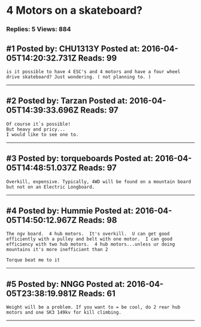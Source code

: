 # 4 Motors on a skateboard?

### Replies: 5 Views: 884

## \#1 Posted by: CHU1313Y Posted at: 2016-04-05T14:20:32.731Z Reads: 99

```
is it possible to have 4 ESC's and 4 motors and have a four wheel drive skateboard? Just wondering. ( not planning to. )
```

---
## \#2 Posted by: Tarzan Posted at: 2016-04-05T14:39:33.696Z Reads: 97

```
Of course it`s possible!
But heavy and pricy...
I would like to see one to.
```

---
## \#3 Posted by: torqueboards Posted at: 2016-04-05T14:48:51.037Z Reads: 97

```
Overkill, expensive. Typically, 4WD will be found on a mountain board but not on an Electric Longboard.
```

---
## \#4 Posted by: Hummie Posted at: 2016-04-05T14:50:12.967Z Reads: 98

```
The ngv board.  4 hub motors.  It's overkill.  U can get good efficiently with a pulley and belt with one motor.  I can good efficiency with two hub motors.  4 hub motors...unless ur doing mountains it's more inefficient than 2

Torque beat me to it
```

---
## \#5 Posted by: NNGG Posted at: 2016-04-05T23:38:19.981Z Reads: 61

```
Weight will be a problem. If you want to = be cool, do 2 rear hub motors and one SK3 149kv for kill climbing.
```

---
